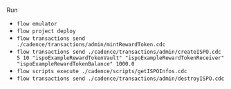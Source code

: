 Run

- `flow emulator`
- `flow project deploy`
- `flow transactions send ./cadence/transactions/admin/mintRewardToken.cdc`
- `flow transactions send ./cadence/transactions/admin/createISPO.cdc 5 10 "ispoExampleRewardTokenVault" "ispoExampleRewardTokenReceiver" "ispoExampleRewardTokenBalance" 1000.0 `
- `flow scripts execute ./cadence/scripts/getISPOInfos.cdc`
- `flow transactions send ./cadence/transactions/admin/destroyISPO.cdc`
